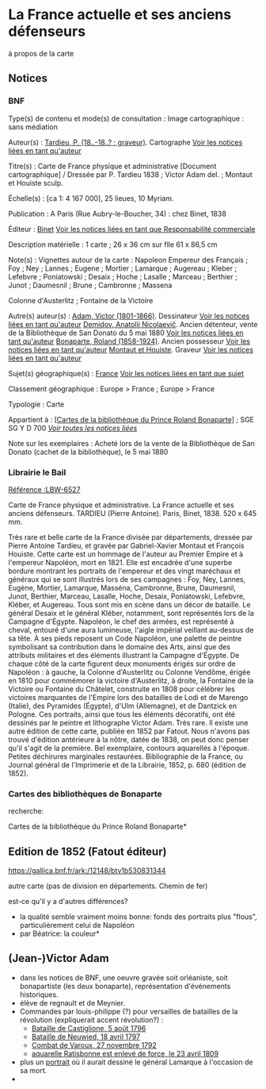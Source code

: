 # La France actuelle et ses anciens défenseurs

à propos de la carte

## Notices

### BNF

Type(s) de contenu et mode(s) de consultation : Image cartographique : sans médiation

Auteur(s) : [Tardieu, P. (18..-18..? ; graveur)](https://catalogue.bnf.fr/ark:/12148/cb153746938). Cartographe [Voir les notices liées en tant qu'auteur](https://catalogue.bnf.fr/rechercher.do?index=AUT3&numNotice=15374693)

Titre(s) : Carte de France physique et administrative [Document cartographique] / Dressée par      P. Tardieu 1838 ; Victor Adam del. ; Montaut et Houiste sculp.

Échelle(s) : [ca 1: 4 167 000], 25 lieues, 10 Myriam.

Publication : A Paris (Rue Aubry-le-Boucher, 34) : chez Binet, 1838

Éditeur : [Binet](https://catalogue.bnf.fr/ark:/12148/cb152908995) [Voir les notices liées en tant que Responsabilité commerciale](https://catalogue.bnf.fr/rechercher.do?index=NRC3&numNotice=15290899)

Description matérielle : 1 carte ; 26 x 36 cm sur flle 61 x 86,5 cm

Note(s) : Vignettes autour de la carte : Napoleon Empereur des Français ; Foy ; Ney ; Lannes ; Eugene ; Mortier ; Lamarque ; Augereau ; Kleber ; Lefebvre ; Poniatowski ; Desaix ; Hoche ; Lasalle ; Marceau ; Berthier ; Junot ; Daumesnil ; Brune ; Cambronne ; Massena

Colonne d'Austerlitz ; Fontaine de la Victoire

Autre(s) auteur(s) : [Adam, Victor (1801-1866)](https://catalogue.bnf.fr/ark:/12148/cb122430726). Dessinateur [Voir les notices liées en tant qu'auteur](https://catalogue.bnf.fr/rechercher.do?index=AUT3&numNotice=12243072)
[Demidov, Anatolij Nicolaevič](https://catalogue.bnf.fr/ark:/12148/cb124722985). Ancien détenteur, vente de la Bibliothèque de San Donato du 5 mai 1880 [Voir les notices liées en tant qu'auteur](https://catalogue.bnf.fr/rechercher.do?index=AUT3&numNotice=12472298)
[Bonaparte, Roland (1858-1924)](https://catalogue.bnf.fr/ark:/12148/cb12316896p). Ancien possesseur [Voir les notices liées en tant qu'auteur](https://catalogue.bnf.fr/rechercher.do?index=AUT3&numNotice=12316896)
[Montaut et Houiste](https://catalogue.bnf.fr/ark:/12148/cb16902651k). Graveur [Voir les notices liées en tant qu'auteur](https://catalogue.bnf.fr/rechercher.do?index=AUT3&numNotice=16902651)

Sujet(s) géographique(s) : [France](https://catalogue.bnf.fr/ark:/12148/cb152383070) [Voir les notices liées en tant que sujet](https://catalogue.bnf.fr/rechercher.do?index=SujConstr&numNotice=15238307_)

Classement géographique : Europe > France ; Europe > France

Typologie : Carte

Appartient à : [[Cartes de la bibliothèque du Prince Roland Bonaparte\]](https://catalogue.bnf.fr/ark:/12148/cb450752847) ; SGE SG Y D 700 [   *Voir toutes les notices liées*   	](https://catalogue.bnf.fr/rechercher.do?index=TOUS3&numNotice=45075284&typeNotice=R)

Note sur les exemplaires : Acheté lors de la vente de la Bibliothèque de San Donato (cachet de la bibliothèque),      le 5 mai 1880



### Librairie le Bail

[Référence :LBW-6527](http://www.librairie-lebail.fr/book/LBW-6527)  

Carte de France physique et administrative. La France actuelle et ses anciens défenseurs. TARDIEU (Pierre Antoine). Paris, Binet, 1838. 520 x 645 mm.

Très rare et belle carte de la France divisée par départements, dressée par Pierre Antoine Tardieu, et gravée par Gabriel-Xavier Montaut et François Houiste. Cette carte est un hommage de l'auteur au Premier Empire et à l'empereur Napoléon, mort en 1821. Elle est encadrée d'une superbe bordure montrant les portraits de l'empereur et des vingt maréchaux et généraux qui se sont illustrés lors de ses campagnes : Foy, Ney, Lannes, Eugène, Mortier, Lamarque, Masséna, Cambronne, Brune, Daumesnil, Junot, Berthier, Marceau, Lasalle, Hoche, Desaix, Poniatowski, Lefebvre, Kléber, et Augereau. Tous sont mis en scène dans un décor de bataille. Le général Desaix et le général Kléber, notamment, sont représentés lors de la Campagne d'Égypte. Napoléon, le chef des armées, est représenté à cheval, entouré d'une aura lumineuse, l'aigle impérial veillant au-dessus de sa tête. À ses pieds reposent un Code Napoléon, une palette de peintre symbolisant sa contribution dans le domaine des Arts, ainsi que des attributs militaires et des éléments illustrant la Campagne d'Égypte. De chaque côté de la carte figurent deux monuments érigés sur ordre de Napoléon : à gauche, la Colonne d'Austerlitz ou Colonne Vendôme, érigée en 1810 pour commémorer la victoire d'Austerlitz, à droite, la Fontaine de la Victoire ou Fontaine du Châtelet, construite en 1808 pour célébrer les victoires marquantes de l'Empire lors des batailles de Lodi et de Marengo (Italie), des Pyramides (Égypte), d'Ulm (Allemagne), et de Dantzick en Pologne. Ces portraits, ainsi que tous les éléments décoratifs, ont été dessinés par le peintre et lithographe Victor Adam. Très rare. Il existe une autre édition de cette carte, publiée en 1852 par Fatout. Nous n'avons pas trouvé d'édition antérieure à la nôtre, datée de 1838, on peut donc penser qu'il s'agit de la première. Bel exemplaire, contours aquarellés à l'époque. Petites déchirures marginales restaurées. Bibliographie de la France, ou Journal général de l'Imprimerie et de la Librairie, 1852, p. 680 (édition de 1852).

   

### Cartes des bibliothèques de Bonaparte

recherche: 

Cartes de la bibliothèque du Prince Roland Bonaparte*



## Edition de 1852 (Fatout éditeur)

https://gallica.bnf.fr/ark:/12148/btv1b530831344

autre carte (pas de division en départements. Chemin de fer)

est-ce qu'il y a d'autres différences? 

- la qualité semble vraiment moins bonne: fonds des portraits plus "flous", particulièrement celui de Napoléon	
- par Béatrice: la couleur*



## (Jean-)Victor Adam

* dans les notices de BNF, une oeuvre gravée soit orléaniste, soit bonapartiste (les deux bonaparte), représentation d'événements historiques. 
* élève de regnault et de Meynier.
* Commandes par louis-philippe (?) pour versailles de batailles de la révolution (expliquerait accent révolution?) : 
  *  [Bataille de Castiglione, 5 août 1796](http://collections.chateauversailles.fr/#263489de-2b99-4774-997b-cb4caf420875)
  *  [Bataille de Neuwied, 18 avril 1797](http://collections.chateauversailles.fr/#c174735c-a83e-4dae-a7f8-59dfd3d6203f)
  *  [Combat de Varoux, 27 novembre 1792](http://collections.chateauversailles.fr/#be6b2abe-2283-4439-ad57-f0e86fcc609b)
  * [aquarelle Ratisbonne est enlevé de force, le 23 avril 1809](http://collections.chateauversailles.fr/#042fd57f-572f-4938-b6f7-1fcefe41a8d8)
* plus un [portrait](http://collections.chateauversailles.fr/#82f554a9-69b3-4699-b862-69897a738ed1) où il aurait dessiné le général Lamarque à l'occasion de sa mort.
* 

